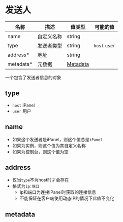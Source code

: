# 发送人

| 名称      | 描述       | 值类型               | 可能的值      |
| --------- | ---------- | -------------------- | ------------- |
| name      | 自定义名称 | string               |               |
| type      | 发送者类型 | string               | `host` `user` |
| address*  | 地址       | string               |               |
| metadata* | 元数据     | [Metadata](Metadata) |               |

一个包含了发送者信息的对象

## type

- `host` iPanel
- `user` 用户

## name

- 如果这个发送者是iPanel，则这个值总是`iPanel`
- 如果为实例，则这个值为其自定义名称
- 如果为控制台，则这个值为空

## address

- 仅当`type`不为host时才会存在
- 格式为`ip:端口`
  - ip和端口为连接iPanel时获取的连接信息
  - 不能保证在客户端使用动态IP的情况下此值不变化

## metadata
